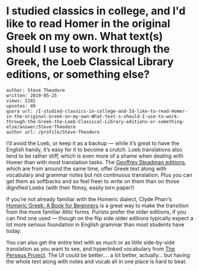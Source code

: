 # I studied classics in college, and I'd like to read Homer in the original Greek on my own. What text(s) should I use to work through the Greek, the Loeb Classical Library editions, or something else?

	author: Steve Theodore
	written: 2019-05-25
	views: 2182
	upvotes: 49
	quora url: /I-studied-classics-in-college-and-Id-like-to-read-Homer-in-the-original-Greek-on-my-own-What-text-s-should-I-use-to-work-through-the-Greek-the-Loeb-Classical-Library-editions-or-something-else/answer/Steve-Theodore
	author url: /profile/Steve-Theodore


I’d avoid the Loeb, or keep it as a backup — while it’s great to have the English handy, it’s easy for it to become a crutch. Loeb translations also tend to be rather stiff, which is even more of a shame when dealing with Homer than with most translation tasks. The [Geoffrey Steadman editions](https://www.amazon.com/Geoffrey-Steadman/e/B00BXINVYU/ref=pd_sim_14_bl_2/131-8319041-7880503?_encoding=UTF8&pd_rd_i=0984306595&pd_rd_r=fd28808c-7f4d-11e9-b31d-a3211b75eab9&pd_rd_w=VdYGq&pd_rd_wg=xwe1M&pf_rd_p=90485860-83e9-4fd9-b838-b28a9b7fda30&pf_rd_r=FP0GZWNR92XJ7EFYC4D2&refRID=FP0GZWNR92XJ7EFYC4D2), which are from around the same time, offer Greek text along with vocabulary and grammar notes but not continuous translation. Plus you can get them as softbacks and so feel freer to write on them than on those dignified Loebs (with their flimsy, easily torn paper!)

If you’re not already familiar with the Homeric dialect, Clyde Pharr’s [Homeric Greek: A Book for Beginners](https://www.amazon.com/Homeric-Greek-Beginners-Chicana-Am%C3%A9ricas/dp/0806141646/ref=sr_1_1?keywords=pharr+homer&qid=1558830146&s=gateway&sr=8-1) is a great way to make the transition from the more familiar Attic forms. Purists prefer the older editions, if you can find one used — though on the flip side older editions typically expect a lot more serious foundation in English grammar than most students have today.

You can also get the entire text with as much or as little side-by-side translation as you want to see, and hyperlinked vocabulary from [The Perseus Project](http://www.perseus.tufts.edu/hopper/text?doc=Perseus:text:1999.01.0133). The UI could be better…. a lot better, actually… but having the whole text along with notes and vocab all in one place is hard to beat.

